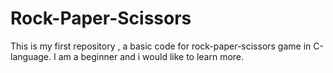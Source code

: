 # Rock-Paper-Scissors
This is my first repository , a basic code for rock-paper-scissors game in C-language.
I am a beginner and i would like to learn more.
